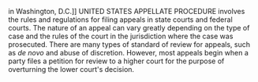 in Washington, D.C.]] UNITED STATES APPELLATE PROCEDURE involves the rules and regulations for filing appeals in state courts and federal courts. The nature of an appeal can vary greatly depending on the type of case and the rules of the court in the jurisdiction where the case was prosecuted. There are many types of standard of review for appeals, such as _de novo_ and abuse of discretion. However, most appeals begin when a party files a petition for review to a higher court for the purpose of overturning the lower court's decision.
